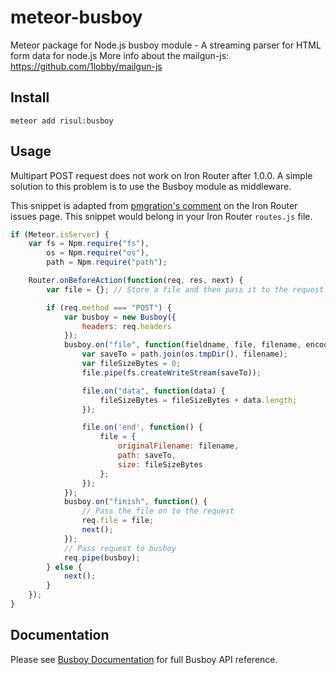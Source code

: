 meteor-busboy
===============

Meteor package for Node.js busboy module - A streaming parser for HTML form data for node.js
More info about the mailgun-js: https://github.com/1lobby/mailgun-js

Install
-----
```bach
meteor add risul:busboy
```

Usage
-----
Multipart POST request does not work on Iron Router after 1.0.0.
A simple solution to this problem is to use the Busboy module as middleware.

This snippet is adapted from [pmgration's comment](https://github.com/EventedMind/iron-router/issues/909#issuecomment-63055513) on the Iron Router issues page.
This snippet would belong in your Iron Router `routes.js` file.

```js
if (Meteor.isServer) {
    var fs = Npm.require("fs"),
        os = Npm.require("os"),
        path = Npm.require("path");

    Router.onBeforeAction(function(req, res, next) {
        var file = {}; // Store a file and then pass it to the request.

        if (req.method === "POST") {
            var busboy = new Busboy({
                headers: req.headers
            });
            busboy.on("file", function(fieldname, file, filename, encoding, mimetype) {
                var saveTo = path.join(os.tmpDir(), filename);
                var fileSizeBytes = 0;
                file.pipe(fs.createWriteStream(saveTo));

                file.on("data", function(data) {
                    fileSizeBytes = fileSizeBytes + data.length;
                });

                file.on('end', function() {
                    file = {
                        originalFilename: filename,
                        path: saveTo,
                        size: fileSizeBytes
                    };
                });
            });
            busboy.on("finish", function() {
                // Pass the file on to the request
                req.file = file;
                next();
            });
            // Pass request to busboy
            req.pipe(busboy);
        } else {
            next();
        }
    });
}
```

Documentation
-----
Please see [Busboy Documentation](https://github.com/mscdex/busboy) for full Busboy API reference.